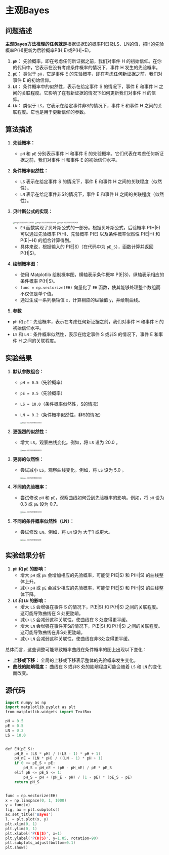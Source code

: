 # 主观Bayes





## 问题描述

**主观Bayes方法推理的任务就是**根据证据E的概率P(E)及LS、LN的值，把H的先验概率P(H)更新为后验概率P(H|E)或P(H|¬E)。

1. **`pH`：** 先验概率，即在考虑任何新证据之前，我们对事件 H 的初始信仰。在你的代码中，它表示在没有考虑条件概率的情况下，事件 H 发生的先验概率。
2. **`pE`：** 类似于 `pH`，它是事件 E 的先验概率，即在考虑任何新证据之前，我们对事件 E 的初始信仰。
3. **`LS`：** 条件概率中的似然性，表示在给定事件 S 的情况下，事件 E 和事件 H 之间的关联程度。它影响了在有新证据的情况下如何更新我们对事件 H 的信仰。
4. **`LN`：** 类似于 `LS`，它表示在给定事件非S的情况下，事件 E 和事件 H 之间的关联程度。它也是用于更新信仰的参数。

## 算法描述

1. **先验概率：**

   - `pH` 和 `pE` 分别表示事件 H 和事件 E 的先验概率。它们代表在考虑任何新证据之前，我们对事件 H 和事件 E 的初始信仰水平。

2. **条件概率似然性：**

   - `LS` 表示在给定事件 S 的情况下，事件 E 和事件 H 之间的关联程度（似然性）。
   - `LN` 表示在给定事件非S的情况下，事件 E 和事件 H 之间的关联程度（似然性）。

3. **贝叶斯公式的实现：**

   <img src="C:\Users\24448\AppData\Roaming\Typora\typora-user-images\image-20231209155336756.png" alt="image-20231209155336756" style="zoom:33%;" />

   <img src="C:\Users\24448\AppData\Roaming\Typora\typora-user-images\image-20231209155353414.png" alt="image-20231209155353414" style="zoom:33%;" />

   <img src="C:\Users\24448\AppData\Roaming\Typora\typora-user-images\image-20231209155412426.png" alt="image-20231209155412426" style="zoom:33%;" />

   - `EH` 函数实现了贝叶斯公式的一部分。根据贝叶斯公式，后验概率 P(H|E) 可以通过先验概率 P(H)、先验概率 P(E) 以及条件概率似然性 P(E|H) 和 P(E|~H) 的组合计算得到。
   - 具体来说，根据输入的 P(E|S)（在代码中为 `pE_S`），函数计算并返回 P(H|S)。

4. **绘制概率图：**

   - 使用 Matplotlib 绘制概率图，横轴表示条件概率 P(E|S)，纵轴表示相应的条件概率 P(H|S)。
   - `func = np.vectorize(EH)` 向量化了 `EH` 函数，使其能够处理整个数组而不仅仅是单个值。
   - 通过生成一系列横轴值 `x`，计算相应的纵轴值 `y`，并绘制曲线。

5. **参数**

- `pH` 和 `pE`：先验概率，表示在考虑任何新证据之前，我们对事件 H 和事件 E 的初始信仰水平。
- `LS` 和 `LN`：条件概率似然性，表示在给定事件 S 或非S 的情况下，事件 E 和事件 H 之间的关联程度。



## 实验结果

1. **默认参数组合：**

   - `pH = 0.5`（先验概率）

   - `pE = 0.5`（先验概率）

   - `LS = 10.0`（条件概率似然性，S的情况）

   - `LN = 0.2`（条件概率似然性，非S的情况）

     <img src="C:\Users\24448\AppData\Roaming\Typora\typora-user-images\image-20231209155533093.png" alt="image-20231209155533093" style="zoom: 33%;" />

2. **更强烈的似然性：**

   - 增大 `LS`，观察曲线变化。例如，将 `LS` 设为 20.0 。

     <img src="C:\Users\24448\AppData\Roaming\Typora\typora-user-images\image-20231209155626053.png" alt="image-20231209155626053" style="zoom:33%;" />

3. **更弱的似然性：**

   - 尝试减小 `LS`，观察曲线变化。例如，将 `LS` 设为 5.0 。

     <img src="C:\Users\24448\AppData\Roaming\Typora\typora-user-images\image-20231209155804206.png" alt="image-20231209155804206" style="zoom:33%;" />

4. **不同的先验概率：**

   - 尝试修改 `pH` 和 `pE`，观察曲线如何受到先验概率的影响。例如，将 `pH` 设为 0.3 或 `pE` 设为 0.7。

     <img src="C:\Users\24448\AppData\Roaming\Typora\typora-user-images\image-20231209160045403.png" alt="image-20231209160045403" style="zoom:33%;" />

5. **不同的条件概率似然性（LN）：**

   - 尝试修改 `LN`。例如，将 `LN` 设为 大于1 或更大。

     <img src="C:\Users\24448\AppData\Roaming\Typora\typora-user-images\image-20231209160612290.png" alt="image-20231209160612290" style="zoom:33%;" />

## 实验结果分析

1. **`pH` 和 `pE` 的影响：**
   - 增大 `pH` 或 `pE` 会增加相应的先验概率，可能使 P(E|S) 和 P(H|S) 的曲线整体上升。
   - 减小 `pH` 或 `pE` 会减少相应的先验概率，可能使 P(E|S) 和 P(H|S) 的曲线整体下降。
2. **`LS` 和 `LN` 的影响：**
   - 增大 `LS` 会增强在事件 S 的情况下，P(E|S) 和 P(H|S) 之间的关联程度。这可能导致曲线在 S 处更陡峭。
   - 减小 `LS` 会减弱这种关联性，使曲线在 S 处变得更平缓。
   - 增大 `LN` 会增强在事件非S的情况下，P(E|S) 和 P(H|S) 之间的关联程度。这可能导致曲线在非S处更陡峭。
   - 减小 `LN` 会减弱这种关联性，使曲线在非S处变得更平缓。

总体而言，这些调整可能导致概率曲线在条件概率的图上出现以下变化：



- **上移或下移：** 全局的上移或下移表示整体的先验概率发生变化。
- **曲线的陡峭程度：** 曲线在 S 或非S 处的陡峭程度可能会随着 `LS` 和 `LN` 的变化而改变。



## 源代码

```c++
import numpy as np
import matplotlib.pyplot as plt
from matplotlib.widgets import TextBox

pH = 0.5
pE = 0.5
LN = 0.2
LS = 10.0


def EH(pE_S):
    pH_E = (LS * pH) / ((LS - 1) * pH + 1)
    pH_nE = (LN * pH) / ((LN - 1) * pH + 1)
    if 0 <= pE_S < pE:
        pH_S = pH_nE + (pH - pH_nE) / pE * pE_S
    elif pE <= pE_S <= 1:
        pH_S = pH + (pH_E - pH) / (1 - pE) * (pE_S - pE)
    return pH_S


func = np.vectorize(EH)
x = np.linspace(0, 1, 1000)
y = func(x)
fig, ax = plt.subplots()
ax.set_title('Bayes')
l, = plt.plot(x, y)
plt.xlim(0, 1)
plt.ylim(0, 1)
plt.xlabel('P(E|S)', x=1)
plt.ylabel('P(H|S)', y=1.05, rotation=90)
plt.subplots_adjust(bottom=0.1)
plt.show()
```



